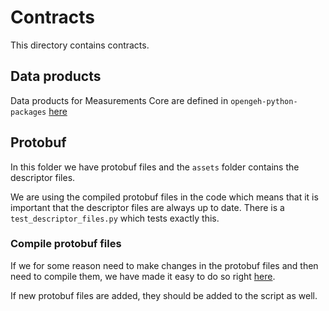 ﻿# Contracts

This directory contains contracts.

## Data products

Data products for Measurements Core are defined in `opengeh-python-packages` [here](https://github.com/Energinet-DataHub/opengeh-python-packages/tree/main/source/geh_common/src/geh_common/data_products/measurements_core)

## Protobuf

In this folder we have protobuf files and the `assets` folder contains the descriptor files.

We are using the compiled protobuf files in the code which means that it is important that the descriptor files
are always up to date. There is a `test_descriptor_files.py` which tests exactly this.

### Compile protobuf files

If we for some reason need to make changes in the protobuf files and then need to compile them, we have made it
easy to do so right [here](./process_manager/scripts/compile_protobuf.py).

If new protobuf files are added, they should be added to the script as well.
